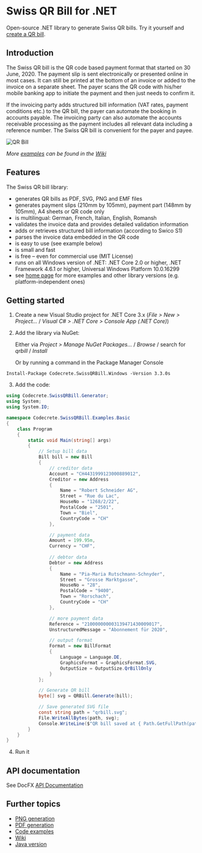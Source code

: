 # Swiss QR Bill for .NET

Open-source .NET library to generate Swiss QR bills. Try it yourself and [create a QR bill](https://www.codecrete.net/qrbill).

## Introduction

The Swiss QR bill is the QR code based payment format that started on 30 June, 2020. The payment slip is sent electronically or presented online in most cases. It can still be printed at the bottom of an invoice or added to the invoice on a separate sheet. The payer scans the QR code with his/her mobile banking app to initiate the payment and then just needs to confirm it.

If the invoicing party adds structured bill information (VAT rates, payment conditions etc.) to the QR bill, the payer can automate the booking in accounts payable. The invoicing party can also automate the accounts receivable processing as the payment includes all relevant data including a reference number. The Swiss QR bill is convenient for the payer and payee.

![QR Bill](https://raw.githubusercontent.com/wiki/manuelbl/SwissQRBill/images/qr-invoice-e1.svg?sanitize=true)

*More [examples](https://github.com/manuelbl/SwissQRBill/wiki/Swiss-QR-Invoice-Examples) can be found in the [Wiki](https://github.com/manuelbl/SwissQRBill/wiki)*

## Features

The Swiss QR bill library:

- generates QR bills as PDF, SVG, PNG and EMF files
- generates payment slips (210mm by 105mm), payment part (148mm by 105mm), A4 sheets or QR code only
- is multilingual: German, French, Italian, English, Romansh
- validates the invoice data and provides detailed validation information
- adds or retrieves structured bill information (according to Swico S1)
- parses the invoice data embedded in the QR code
- is easy to use (see example below)
- is small and fast
- is free – even for commercial use (MIT License)
- runs on all Windows version of .NET: .NET Core 2.0 or higher, .NET Framework 4.6.1 or higher, Universal Windows Platform 10.0.16299
- see [home page](https://github.com/manuelbl/SwissQRBill.NET) for more examples and other library versions (e.g. platform-independent ones)


## Getting started

1. Create a new Visual Studio project for .NET Core 3.x (*File > New > Project...* / *Visual C# > .NET Core > Console App (.NET Core)*)

2. Add the library via NuGet:

   Either via *Project > Manage NuGet Packages...* / *Browse* / search for *qrbill* / *Install*
   
   Or by running a command in the Package Manager Console

```
Install-Package Codecrete.SwissQRBill.Windows -Version 3.3.0s
```

3. Add the code:

```c#
using Codecrete.SwissQRBill.Generator;
using System;
using System.IO;

namespace Codecrete.SwissQRBill.Examples.Basic
{
    class Program
    {
        static void Main(string[] args)
        {
            // Setup bill data
            Bill bill = new Bill
            {
                // creditor data
                Account = "CH4431999123000889012",
                Creditor = new Address
                {
                    Name = "Robert Schneider AG",
                    Street = "Rue du Lac",
                    HouseNo = "1268/2/22",
                    PostalCode = "2501",
                    Town = "Biel",
                    CountryCode = "CH"
                },

                // payment data
                Amount = 199.95m,
                Currency = "CHF",
                
                // debtor data
                Debtor = new Address
                {
                    Name = "Pia-Maria Rutschmann-Schnyder",
                    Street = "Grosse Marktgasse",
                    HouseNo = "28",
                    PostalCode = "9400",
                    Town = "Rorschach",
                    CountryCode = "CH"
                },

                // more payment data
                Reference = "210000000003139471430009017",
                UnstructuredMessage = "Abonnement für 2020",

                // output format
                Format = new BillFormat
                {
                    Language = Language.DE,
                    GraphicsFormat = GraphicsFormat.SVG,
                    OutputSize = OutputSize.QrBillOnly
                }
            };

            // Generate QR bill
            byte[] svg = QRBill.Generate(bill);

            // Save generated SVG file
            const string path = "qrbill.svg";
            File.WriteAllBytes(path, svg);
            Console.WriteLine($"QR bill saved at { Path.GetFullPath(path) }");
        }
    }
}
```

4. Run it

## API documentation

See DocFX [API Documentation](https://codecrete.net/SwissQRBill.NET/api/index.html)

## Further topics

 - [PNG generation](https://github.com/manuelbl/SwissQRBill.NET#png-generation)
 - [PDF generation](https://github.com/manuelbl/SwissQRBill.NET#pdf-generation)
 - [Code examples](https://github.com/manuelbl/SwissQRBill.NET#code-examples)
 - [Wiki](https://github.com/manuelbl/SwissQRBill/wiki)
 - [Java version](https://github.com/manuelbl/SwissQRBill)
